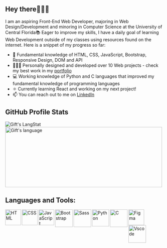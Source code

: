 ## Hey there👩🏼‍💻
I am an aspiring Front-End Web Developer, majoring in Web Design/Development and minoring in Computer Science at the University of Central Florida📚 Eager to improve my skills, I have a daily goal of learning Web Development outside of my classes using resources found on the internet. Here is a snippet of my progress so far:

- 🧠 Fundamental knowledge of HTML, CSS, JavaScript, Bootstrap, Responsive Design, DOM and API
- 👩🏼‍💻 Personally designed and developed over 10 Web projects - check my best work in my [portfolio](https://candid-douhua-f3106e.netlify.app/) 
- 💻 Working knowledge of Python and C languages that improved my fundamental knowledge of programming languages
- ⚛ Currently learning React and working on my next project!
- 📫 You can reach out to me on [LinkedIn](https://www.linkedin.com/in/polinashliakhina/)


## GitHub Profile Stats
<div>
  <img align="center" src="https://github-readme-streak-stats.herokuapp.com/?user=codedbypolina&theme=dracula" alt="Gift's LangStat" />
  <img align="center" src="https://github-readme-stats.vercel.app/api/top-langs?username=codedbypolina&langs_count=10&show_icons=true&locale=en&layout=compact&theme=dracula" alt="Gift's language" height="192px"  width="500px"/>
</div>

## Languages and Tools:
<img align="left" alt="HTML" width="50px" src="https://cdn.jsdelivr.net/gh/devicons/devicon/icons/html5/html5-plain.svg" />
<img align="left" alt="CSS" width="50px" src="https://cdn.jsdelivr.net/gh/devicons/devicon/icons/css3/css3-plain.svg" />
<img align="left" alt="JavaScript" width="50px" src="https://cdn.jsdelivr.net/gh/devicons/devicon/icons/javascript/javascript-plain.svg" />
<img align="left" alt="Bootstrap" width="56px" src="https://cdn.jsdelivr.net/gh/devicons/devicon/icons/bootstrap/bootstrap-plain.svg" />
<img align="left" alt="Sass" width="56px" src="https://cdn.jsdelivr.net/gh/devicons/devicon/icons/sass/sass-original.svg" />
<img align="left" alt="Python" width="54px" src="https://cdn.jsdelivr.net/gh/devicons/devicon/icons/python/python-plain.svg" />
<img align="left" alt="C" width="56px" src="https://cdn.jsdelivr.net/gh/devicons/devicon/icons/c/c-plain.svg" />
<img align="left" alt="Figma" width="50px" src="https://cdn.jsdelivr.net/gh/devicons/devicon/icons/figma/figma-original.svg" />
<img align="left" alt="Vscode" width="56px" src="https://cdn.jsdelivr.net/gh/devicons/devicon/icons/vscode/vscode-original.svg" />  
